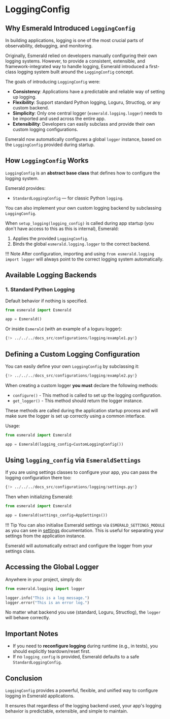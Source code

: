 # LoggingConfig

## Why Esmerald Introduced `LoggingConfig`

In building applications, logging is one of the most crucial parts of observability, debugging, and monitoring.

Originally, Esmerald relied on developers manually configuring their own logging systems. However, to provide a consistent,
extensible, and framework-integrated way to handle logging, Esmerald introduced a first-class logging system built around
the `LoggingConfig` concept.

The goals of introducing `LoggingConfig` were:

- **Consistency**: Applications have a predictable and reliable way of setting up logging.
- **Flexibility**: Support standard Python logging, Loguru, Structlog, or any custom backend.
- **Simplicity**: Only one central logger (`esmerald.logging.logger`) needs to be imported and used across the entire app.
- **Extensibility**: Developers can easily subclass and provide their own custom logging configurations.

Esmerald now automatically configures a global `logger` instance, based on the `LoggingConfig` provided during startup.

## How `LoggingConfig` Works

`LoggingConfig` is an **abstract base class** that defines how to configure the logging system.

Esmerald provides:

- `StandardLoggingConfig` — for classic Python `logging`.

You can also implement your own custom logging backend by subclassing `LoggingConfig`.

When `setup_logging(logging_config)` is called during app startup (you don't have access to this as this is internal), Esmerald:

1. Applies the provided `LoggingConfig`.
2. Binds the global `esmerald.logging.logger` to the correct backend.

!!! Note
    After configuration, importing and using `from esmerald.logging import logger` will always point to the correct
    logging system automatically.

## Available Logging Backends

### 1. Standard Python Logging

Default behavior if nothing is specified.

```python
from esmerald import Esmerald

app = Esmerald()
```

Or inside `Esmerald` (with an example of a loguru logger):

```python
{!> ../../../docs_src/configurations/logging/example1.py!}
```

## Defining a Custom Logging Configuration

You can easily define your own `LoggingConfig` by subclassing it:

```python
{!> ../../../docs_src/configurations/logging/example2.py!}
```

When creating a custom logger **you must** declare the following methods:

- `configure()` - This method is called to set up the logging configuration.
- `get_logger()` - This method should return the logger instance.

These methods are called during the application startup process and will make sure the logger is set up correctly
using a common interface.

Usage:

```python
from esmerald import Esmerald

app = Esmerald(logging_config=CustomLoggingConfig())
```

## Using `logging_config` via `EsmeraldSettings`

If you are using settings classes to configure your app, you can pass the logging configuration there too:

```python
{!> ../../../docs_src/configurations/logging/settings.py!}
```

Then when initializing Esmerald:

```python
from esmerald import Esmerald

app = Esmerald(settings_config=AppSettings())
```

!!! Tip
    You can also initialise Esmerald settings via `ESMERALD_SETTINGS_MODULE` as you can see in [settings](../application/settings.md)
    documentation. This is useful for separating your settings from the application instance.

Esmerald will automatically extract and configure the logger from your settings class.

## Accessing the Global Logger

Anywhere in your project, simply do:

```python
from esmerald.logging import logger

logger.info("This is a log message.")
logger.error("This is an error log.")
```

No matter what backend you use (standard, Loguru, Structlog), the `logger` will behave correctly.

## Important Notes

- If you need to **reconfigure logging** during runtime (e.g., in tests), you should explicitly teardown/reset first.
- If no `logging_config` is provided, Esmerald defaults to a safe `StandardLoggingConfig`.


## Conclusion

`LoggingConfig` provides a powerful, flexible, and unified way to configure logging in Esmerald applications.

It ensures that regardless of the logging backend used, your app's logging behavior is predictable, extensible, and simple to maintain.

